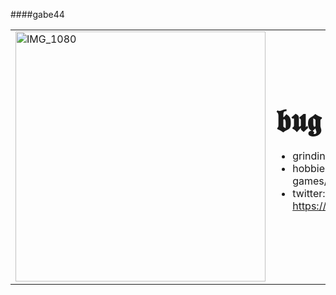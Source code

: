 ####gabe44</span>
<table>
  <tr>
    <td>
      <img src="https://i.pinimg.com/736x/0a/46/b5/0a46b5a6411bc4448dd56dc2e8ffc87e.jpg" alt="IMG_1080" width="400" height="400" />
    </td>
    <td>
                             
<strong style="font-size: 50px;">𝖇𝖚𝖌 𝖍𝖚𝖓𝖙𝖊𝖗</strong>  
- grinding for top 1 in htb <br>
- hobbies: games/animes/manga <br>
- twitter: https://twitter.com/gabesw44 <br>
    </td>
  </tr>
</table>

